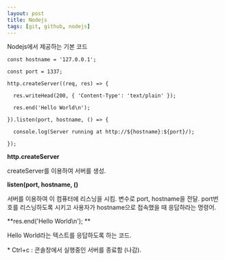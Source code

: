 ```yaml
---
layout: post
title: Nodejs
tags: [git, github, nodejs]
---
```


Nodejs에서 제공하는 기본 코드

```const http = require(&#39;http&#39;);
const hostname = '127.0.0.1';

const port = 1337;

http.createServer((req, res) => {

  res.writeHead(200, { 'Content-Type': 'text/plain' });

  res.end('Hello World\n');

}).listen(port, hostname, () => {

  console.log(Server running at http://${hostname}:${port}/);

});

```

**http.createServer**

createServer를 이용하여 서버를 생성. 

**listen(port, hostname, ()**

서버를 이용하여 이 컴퓨터에 리스닝을 시킴.  변수로 port, hostname을 전달. port번호를 리스닝하도록 시키고 사용자가 hostname으로 접속했을 때 응답하라는 명령어.

**res.end('Hello World\n'); **

Hello World라는 텍스트를 응답하도록 하는 코드.

\*  Ctrl+c : 콘솔창에서 실행중인 서버를 종료함 (나감).



